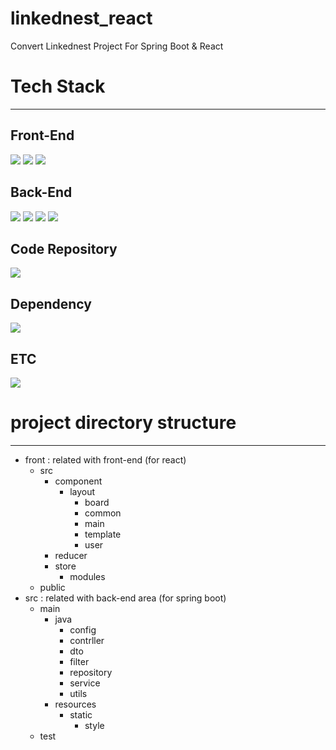 # linkednest_react
Convert Linkednest Project For Spring Boot &amp; React

# Tech Stack
--------

<!-- <img src="https://img.shields.io/badge/Spring-6DB33F?style=flat&logo=Spring&logoColor=white"> -->
## Front-End
<img src="https://img.shields.io/badge/React-61DAFB?style=flat&logo=React&logoColor=white"> <img src="https://img.shields.io/badge/Redux-764ABC?style=flat&logo=Redux&logoColor=white"> <img src="https://img.shields.io/badge/MUI-007FFF?style=flat&logo=MUI&logoColor=white">

## Back-End
<img src="https://img.shields.io/badge/Spring Boot-6DB33F?style=flat&logo=Spring Boot&logoColor=white"> <img src="https://img.shields.io/badge/OpenJDK-FFFFFF?style=flat&logo=OpenJDK&logoColor=white"> <img src="https://img.shields.io/badge/JavaScript-F7DF1E?style=flat&logo=JavaScript&logoColor=white"> <img src="https://img.shields.io/badge/MariaDB-003545?style=flat&logo=MariaDB&logoColor=white">

## Code Repository
<img src="https://img.shields.io/badge/GitHub-181717?style=flat&logo=GitHub&logoColor=white">

## Dependency
<img src="https://img.shields.io/badge/Gradle-02303A?style=flat&logo=Gradle&logoColor=white">

## ETC
<img src="https://img.shields.io/badge/npm-CB3837?style=flat&logo=npm&logoColor=white">


# project directory structure
--------

- front : related with front-end (for react)
  - src
    - component
      - layout
        - board
        - common
        - main
        - template
        - user
    - reducer
    - store
      - modules
  - public    
- src : related with back-end area (for spring boot)
  - main
    - java
      - config
      - contrller
      - dto
      - filter
      - repository
      - service
      - utils
    - resources
      - static
        - style
  - test      
